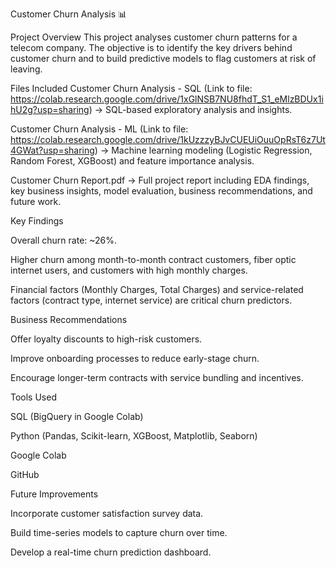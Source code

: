 Customer Churn Analysis 📊

Project Overview
This project analyses customer churn patterns for a telecom company. The objective is to identify the key drivers behind customer churn and to build predictive models to flag customers at risk of leaving.

Files Included
Customer Churn Analysis - SQL 
(Link to file: 
https://colab.research.google.com/drive/1xGlNSB7NU8fhdT_S1_eMlzBDUx1ihU2g?usp=sharing)
→ SQL-based exploratory analysis and insights.

Customer Churn Analysis - ML 
(Link to file:
https://colab.research.google.com/drive/1kUzzzyBJvCUEUiOuuOpRsT6z7Ut4GWat?usp=sharing)
→ Machine learning modeling (Logistic Regression, Random Forest, XGBoost) and feature importance analysis.


Customer Churn Report.pdf
→ Full project report including EDA findings, key business insights, model evaluation, business recommendations, and future work.


Key Findings

Overall churn rate: ~26%.

Higher churn among month-to-month contract customers, fiber optic internet users, and customers with high monthly charges.

Financial factors (Monthly Charges, Total Charges) and service-related factors (contract type, internet service) are critical churn predictors.


Business Recommendations

Offer loyalty discounts to high-risk customers.

Improve onboarding processes to reduce early-stage churn.

Encourage longer-term contracts with service bundling and incentives.


Tools Used

SQL (BigQuery in Google Colab)

Python (Pandas, Scikit-learn, XGBoost, Matplotlib, Seaborn)

Google Colab

GitHub

Future Improvements

Incorporate customer satisfaction survey data.

Build time-series models to capture churn over time.

Develop a real-time churn prediction dashboard.
